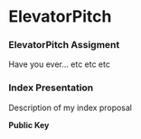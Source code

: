 ElevatorPitch
==============

### ElevatorPitch Assigment
Have you ever... etc etc etc

### Index Presentation
Description of my index proposal




**Public Key**
